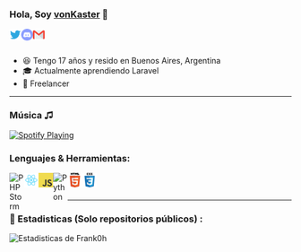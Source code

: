 ### Hola, Soy [vonKaster](https://vonkaster.live) 👋

<a href="https://twitter.com/_vonKaster">
<img align="left" alt="Twitter" width="21px" src="https://raw.githubusercontent.com/Frank0h/Frank0h/master/icons/twitter.svg" />
</a>
<a href="https://discordapp.com/users/346056678543851521">
<img align="left" alt="Discord" width="21px" src="https://raw.githubusercontent.com/Frank0h/Frank0h/master/icons/discord-round.svg" />
</a>
<a href="https://mail.google.com/#inbox?compose=GTvVlcSMVVstZVKCzQcsnfDXLFmDDpQXJjTRPnKjvctDHfBWkSLfQttMgQWmnpmRmtcwXKPsPZzdB">
<img align="left" alt="Email" width="21px" src="https://raw.githubusercontent.com/Frank0h/Frank0h/master/icons/gmail.svg" />
</a>

<br />
<br />

- 😆 Tengo 17 años y resido en Buenos Aires, Argentina
- 🎓 Actualmente aprendiendo Laravel
- 💼 Freelancer

---
### Música ♫ 

[<img src="https://now-playing-two.vercel.app/api/spotify-playing" alt="Spotify Playing" width="350" />](https://open.spotify.com/user/5co7vzv8feodu7lvqqap3c8qd)

### Lenguajes & Herramientas:

[<img align="left" alt="PHPStorm" width="26px" src="https://res.cloudinary.com/canonical/image/fetch/f_auto,q_auto,fl_sanitize,w_60,h_60/https://dashboard.snapcraft.io/site_media/appmedia/2017/11/webide.ico_HA9tBL0.png" />][phpstorm]
[<img align="left" alt="React" width="26px" src="https://raw.githubusercontent.com/github/explore/80688e429a7d4ef2fca1e82350fe8e3517d3494d/topics/react/react.png" />][react]
[<img align="left" alt="JavaScript" width="26px" src="https://raw.githubusercontent.com/github/explore/80688e429a7d4ef2fca1e82350fe8e3517d3494d/topics/javascript/javascript.png" />][javascript]
[<img align="left" alt="Python" width="26px" src="https://cdn3.iconfinder.com/data/icons/logos-and-brands-adobe/512/267_Python-512.png" />][python]
[<img align="left" alt="HTML5" width="26px" src="https://raw.githubusercontent.com/github/explore/80688e429a7d4ef2fca1e82350fe8e3517d3494d/topics/html/html.png" />][html5]
[<img align="left" alt="CSS3" width="26px" src="https://raw.githubusercontent.com/github/explore/80688e429a7d4ef2fca1e82350fe8e3517d3494d/topics/css/css.png" />][css]

<br />
<br />

---

### 📕 Estadisticas (Solo repositorios públicos) :

<img align="left" alt="Estadisticas de Frank0h" src="https://github-readme-stats.vercel.app/api?username=Frank0h&show_icons=true&theme=radical" />

[phpstorm]: https://www.jetbrains.com/es-es/phpstorm/
[react]: https://es.reactjs.org
[javascript]: https://www.javascript.com
[html5]: https://devdocs.io/html/
[css]: https://devdocs.io/html/
[python]: https://www.python.org
